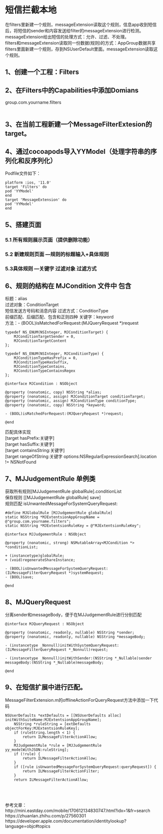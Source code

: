 # 短信拦截本地
在filters里新建一个规则，messageExtension读取这个规则，信息app收到短信后，将短信的sender和内容发送给filter的messageExtension进行检测。messageExtension给出短信的处理方式：允许、过滤、不处理。<br>
filters和messageExtension读取同一份数据(规则)的方式：AppGroup数据共享 		filters里面新建一个规则，存到NSUserDefault里面。messageExtension读取这个规则。<br>
## 1、创建一个工程：Filters
## 2、在Filters中的Capabilities中添加Domians
group.com.yourname.filters <br>
<br>
## 3、在当前工程新建一个MessageFilterExtesion的target。
## 4、通过cocoapods导入YYModel（处理字符串的序列化和反序列化）
Podfile文件如下：<br>
```shell
platform :ios, '11.0'
target 'Filters' do
pod 'YYModel'
end
target 'MessageExtension' do
pod 'YYModel'
end
```
## 5、搭建页面
### 5.1 所有规则展示页面（提供删除功能）
### 5.2 新建规则页面  —规则的标题输入+具体规则
### 5.3具体规则 —关键字 过滤对象 过滤方式
## 6、规则的结构在 MJCondition 文件中 包含
标题：alias<br>
过滤对象：ConditionTarget<br>
        短信发送方号码和消息内容
过滤方式：ConditionType<br>
        前缀匹配、后缀匹配、包含和正则四种
关键字：keyword<br>
方法：- (BOOL)isMatchedForRequest:(MJQueryRequest *)request<br>
```oc
typedef NS_ENUM(NSInteger, MJConditionTarget) {
    MJConditionTargetSender = 0,
    MJConditionTargetContent
};

typedef NS_ENUM(NSInteger, MJConditionType) {
    MJConditionTypeHasPrefix = 0,
    MJConditionTypeHasSuffix,
    MJConditionTypeContains,
    MJConditionTypeContainsRegex
};

@interface MJCondition : NSObject

@property (nonatomic, copy) NSString *alias;
@property (nonatomic, assign) MJConditionTarget conditionTarget;
@property (nonatomic, assign) MJConditionType conditionType;
@property (nonatomic, copy) NSString *keyword;

- (BOOL)isMatchedForRequest:(MJQueryRequest *)request;

@end
```
匹配具体实现<br>
[target hasPrefix:关键字]<br>
[target hasSuffix:关键字]<br>
[target containsString:关键字]<br>
[target rangeOfString:关键字 options:NSRegularExpressionSearch].location != NSNotFound<br>
## 7、MJJudgementRule 单例类
 获取所有规则[MJJudgementRule globalRule].conditionList<br>
 保存规则 [[MJJudgementRule globalRule] save]<br>
 规则匹配 isUnwantedMessageForSystemQueryRequest:<br>
 ```oc
 #define MJGlobalRule [MJJudgementRule globalRule]
static NSString *MJExtentsionAppGroupName = @"group.com.yourname.filters";
static NSString *MJExtentsionRuleKey = @"MJExtentsionRuleKey";

@interface MJJudgementRule : NSObject

@property (nonatomic, strong) NSMutableArray<MJCondition *> *conditionList;

+ (instancetype)globalRule;
+ (void)regenerateShareInstance;

- (BOOL)isUnwantedMessageForSystemQueryRequest:(ILMessageFilterQueryRequest *)systemRequest;
- (BOOL)save;

@end
 ```

## 8、MJQueryRequest
分离sender和messageBody，便于在MJJudgementRule进行分别匹配<br>
```oc
@interface MJQueryRequest : NSObject

@property (nonatomic, readonly, nullable) NSString *sender;
@property (nonatomic, readonly, nullable) NSString *messageBody;

- (instancetype _Nonnull)initWithSystemQueryRequest:(ILMessageFilterQueryRequest *_Nonnull)request;

- (instancetype _Nonnull)initWithSender:(NSString *_Nullable)sender messageBody:(NSString *_Nullable)messageBody;

@end
```
## 9、在短信扩展中进行匹配。
MessageFilterExtension.m的offlineActionForQueryRequest方法中添加一下代码
```oc
NSUserDefaults *extDefaults = [[NSUserDefaults alloc] initWithSuiteName:MJExtentsionAppGroupName];
    NSString *ruleString = [extDefaults objectForKey:MJExtentsionRuleKey];
    if (ruleString.length < 1) {
        return ILMessageFilterActionAllow;
    }
    MJJudgementRule *rule = [MJJudgementRule yy_modelWithJSON:ruleString];
    if (!rule) {
        return ILMessageFilterActionAllow;
    }
    if ([rule isUnwantedMessageForSystemQueryRequest:queryRequest]) {
        return ILMessageFilterActionFilter;
    }
    return ILMessageFilterActionAllow;
```
<br>
<br>
<br>
参考文章：<br>
http://mini.eastday.com/mobile/170612134830747.html?idx=1&fr=search<br>
https://zhuanlan.zhihu.com/p/27560301<br>
https://developer.apple.com/documentation/identitylookup?language=objc#topics<br>

